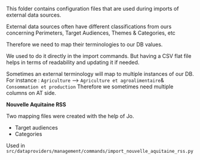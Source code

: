 This folder contains configuration files that are used during 
imports of external data sources.

External data sources often have different classifications from ours
concerning Perimeters, Target Audiences, Themes & Categories, etc

Therefore we need to map their terminologies to our DB values.

We used to do it directly in the import commands.
But having a CSV flat file helps in terms of readability and updating it if needed.

Sometimes an external terminology will map to multiple instances of our DB.
For instance : `Agriculture` --> `Agriculture et agroalimentaire`& `Consommation et production`
Therefore we sometimes need multiple columns on AT side.

**Nouvelle Aquitaine RSS**

Two mapping files were created with the help of Jo.
- Target audiences
- Categories

Used in `src/dataproviders/management/commands/import_nouvelle_aquitaine_rss.py`
